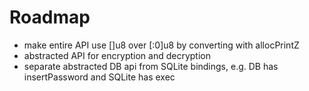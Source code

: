 # Roadmap

- make entire API use []u8 over [:0]u8 by converting with allocPrintZ
- abstracted API for encryption and decryption
- separate abstracted DB api from SQLite bindings, e.g. DB has insertPassword and SQLite has exec

